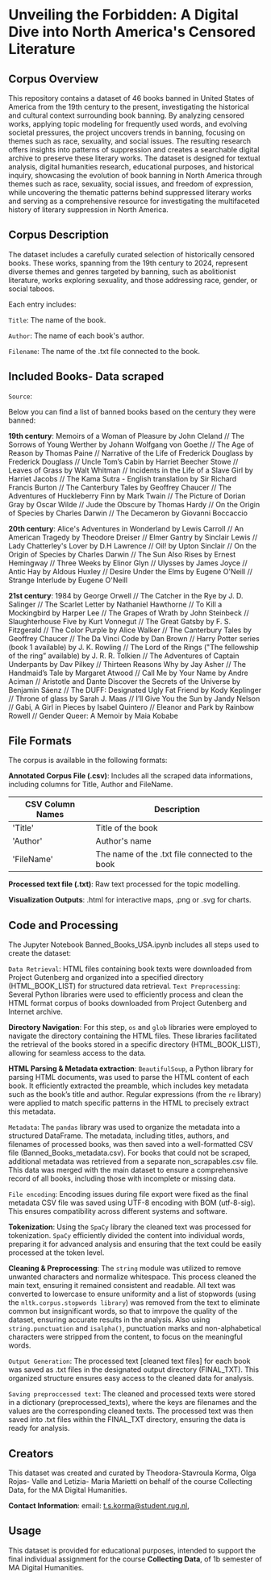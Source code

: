 # Unveiling the Forbidden: A Digital Dive into North America's Censored Literature

## Corpus Overview

This repository contains a dataset of 46 books banned in United States of America from the 19th century to the present, investigating the historical and cultural context surrounding book banning. By analyzing censored works, applying topic modeling for frequently used words, and evolving societal pressures, the project uncovers trends in banning, focusing on themes such as race, sexuality, and social issues. The resulting research offers insights into patterns of suppression and creates a searchable digital archive to preserve these literary works.
The dataset is designed for textual analysis, digital humanities research, educational purposes, and historical inquiry, showcasing the evolution of book banning in North America through themes such as race, sexuality, social issues, and freedom of expression, while uncovering the thematic patterns behind suppressed literary works and serving as a comprehensive resource for investigating the multifaceted history of literary suppression in North America.

## Corpus Description

The dataset includes a carefully curated selection of historically censored books. These works, spanning from the 19th century to 2024, represent diverse themes and genres targeted by banning, such as abolitionist literature, works exploring sexuality, and those addressing race, gender, or social taboos.

Each entry includes:

`Title`: The name of the book.

`Author`: The name of each book's author.

`Filename`: The name of the .txt file connected to the book. 

## Included Books- Data scraped

`Source`: 

Below you can find a list of banned books based on the century they were banned: 

**19th century**: Memoirs of a Woman of Pleasure by John Cleland // The Sorrows of Young Werther by	Johann Wolfgang von Goethe // The Age of Reason by Thomas Paine // Narrative of the Life of Frederick Douglass by Frederick Douglass // Uncle Tom’s Cabin by	Harriet Beecher Stowe // Leaves of Grass by	Walt Whitman // Incidents in the Life of a Slave Girl by Harriet Jacobs // The Kama Sutra - English translation by Sir Richard Francis Burton // The Canterbury Tales by	Geoffrey Chaucer // The Adventures of Huckleberry Finn by	Mark Twain // The Picture of Dorian Gray by	Oscar Wilde // Jude the Obscure by Thomas Hardy // On the Origin of Species by Charles Darwin // The Decameron by	Giovanni Boccaccio

**20th century**: Alice's Adventures in Wonderland by Lewis Carroll // An American Tragedy by	Theodore Dreiser // Elmer Gantry by	Sinclair Lewis // Lady Chatterley's Lover by D.H Lawrence // Oil! by Upton Sinclair // On the Origin of Species by	Charles Darwin // The Sun Also Rises by	Ernest Hemingway // Three Weeks by Elinor Glyn // Ulysses by James Joyce // Antic Hay by Aldous Huxley // Desire Under the Elms by	Eugene O'Neill // Strange Interlude by Eugene O'Neill

**21st century**: 1984 by George Orwell // The Catcher in the Rye by J. D. Salinger // The Scarlet Letter by Nathaniel Hawthorne // To Kill a Mockingbird by Harper Lee // The Grapes of Wrath by	John Steinbeck // Slaughterhouse Five by Kurt Vonnegut // The Great Gatsby by	F. S. Fitzgerald // The Color Purple by	Alice Walker // The Canterbury Tales by	Geoffrey Chaucer // The Da Vinci Code by Dan Brown // Harry Potter series (book 1 available) by J. K. Rowling // The Lord of the Rings ("The fellowship of the ring” available) by	J. R. R. Tolkien // The Adventures of Captain Underpants by	Dav Pilkey // Thirteen Reasons Why by	Jay Asher // The Handmaid’s Tale by	Margaret Atwood // Call Me by Your Name by Andre Aciman // Aristotle and Dante Discover the Secrets of the Universe by Benjamin Sáenz // The DUFF: Designated Ugly Fat Friend by	Kody Keplinger // Throne of glass by Sarah J. Maas // I’ll Give You the Sun by Jandy Nelson // Gabi, A Girl in Pieces by Isabel Quintero // Eleanor and Park by	Rainbow Rowell // Gender Queer: A Memoir by	Maia Kobabe

## File Formats 

The corpus is available in the following formats:

**Annotated Corpus File (.csv)**: Includes all the scraped data informations, including columns for Title, Author and FileName.

| CSV Column Names   | Description                                     |
|--------------------|-------------------------------------------------| 
| 'Title'            | Title of the book                               |
| 'Author'           | Author's name                                   |
| 'FileName'         | The name of the .txt file connected to the book |

**Processed text file (.txt)**: Raw text processed for the topic modelling.

**Visualization Outputs**: .html for interactive maps, .png or .svg for charts.

## Code and Processing
The Jupyter Notebook Banned_Books_USA.ipynb includes all steps used to create the dataset:

`Data Retrieval`: HTML files containing book texts were downloaded from Project Gutenberg and organized into a specified directory (HTML_BOOK_LIST) for structured data retrieval.
`Text Preprocessing`: Several Python libraries were used to efficiently process and clean the HTML format corpus of books downloaded from Project Gutenberg and Internet archive.

   **Directory Navigation**: For this step, `os` and `glob` libraries were employed to navigate the directory containing the HTML files. These libraries facilitated the retrieval of the books stored in a specific directory (HTML_BOOK_LIST), allowing for seamless access to the data.

   **HTML Parsing & Metadata extraction**: `BeautifulSoup`, a Python library for parsing HTML documents, was used to parse the HTML content of each book. It efficiently extracted the preamble, which includes key metadata such as the book’s title and author. Regular expressions (from the `re` library) were applied to match specific patterns in the HTML to precisely extract this metadata.

`Metadata`: The `pandas` library was used to organize the metadata into a structured DataFrame. The metadata, including titles, authors, and filenames of processed books, was then saved into a well-formatted CSV file (Banned_Books_metadata.csv). For books that could not be scraped, additional metadata was retrieved from a separate non_scrapables.csv file. This data was merged with the main dataset to ensure a comprehensive record of all books, including those with incomplete or missing data.

`File encoding`: Encoding issues during file export were fixed as the final metadata CSV file was saved using UTF-8 encoding with BOM (utf-8-sig). This ensures compatibility across different systems and software.

   **Tokenization**: Using the `SpaCy` library the cleaned text was processed for tokenization. `SpaCy` efficiently divided the content into individual words, preparing it for advanced analysis and ensuring that the text could be easily processed at the token level.
   
   **Cleaning & Preprocessing**: The `string` module was utilized to remove unwanted characters and normalize whitespace. This process cleaned the main text, ensuring it remained consistent and readable. All text was converted to lowercase to ensure uniformity and a list of stopwords (using the `nltk.corpus.stopwords library`) was removed from the text to eliminate common but insignificant words, so that to imrpove the quality of the dataset, ensuring accurate results in the analysis. Also using `string.punctuation` and `isalpha()`, punctuation marks and non-alphabetical characters were stripped from the content, to focus on the meaningful words. 

`Output Generation`: The processed text [cleaned text files] for each book was saved as .txt files in the designated output directory (FINAL_TXT). This organized structure ensures easy access to the cleaned data for analysis. 

`Saving preproccessed text`: The cleaned and processed texts were stored in a dictionary (preprocessed_texts), where the keys are filenames and the values are the corresponding cleaned texts.
The processed text was then saved into .txt files within the FINAL_TXT directory, ensuring the data is ready for analysis. 






















## Creators
This dataset was created and curated by Theodora-Stavroula Korma, Olga Rojas- Valle and Letizia- Maria Marietti on behalf of the course Collecting Data, for the MA Digital Humanities. 

**Contact Information**:
email: t.s.korma@student.rug.nl, 

## Usage
This dataset is provided for educational purposes, intended to support the final individual assignment for the course **Collecting Data**, of 1b semester of MA Digital Humanities. 
